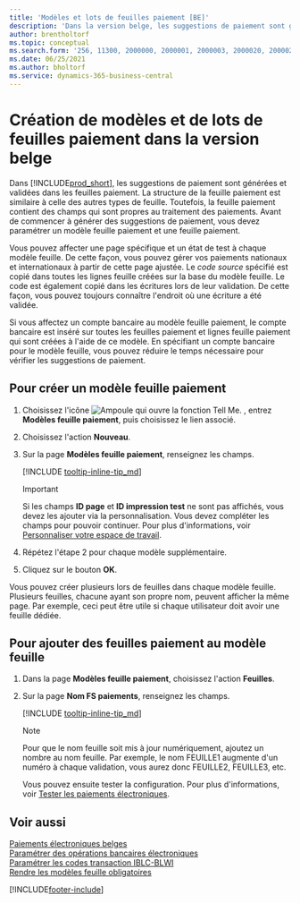 ```yaml
---
title: 'Modèles et lots de feuilles paiement [BE]'
description: 'Dans la version belge, les suggestions de paiement sont générées et validées dans les feuilles paiement. La structure de la feuille paiement est similaire à celle des autres types de feuille.'
author: brentholtorf
ms.topic: conceptual
ms.search.form: '256, 11300, 2000000, 2000001, 2000003, 2000020, 2000021, 2000022'
ms.date: 06/25/2021
ms.author: bholtorf
ms.service: dynamics-365-business-central
---
```

# <a name="create-payment-journal-templates-and-batches-in-the-belgian-version"></a>Création de modèles et de lots de feuilles paiement dans la version belge

Dans [!INCLUDE[prod_short](../../includes/prod_short.md)], les suggestions de paiement sont générées et validées dans les feuilles paiement. La structure de la feuille paiement est similaire à celle des autres types de feuille. Toutefois, la feuille paiement contient des champs qui sont propres au traitement des paiements. Avant de commencer à générer des suggestions de paiement, vous devez paramétrer un modèle feuille paiement et une feuille paiement.  

Vous pouvez affecter une page spécifique et un état de test à chaque modèle feuille. De cette façon, vous pouvez gérer vos paiements nationaux et internationaux à partir de cette page ajustée. Le *code source* spécifié est copié dans toutes les lignes feuille créées sur la base du modèle feuille. Le code est également copié dans les écritures lors de leur validation. De cette façon, vous pouvez toujours connaître l'endroit où une écriture a été validée.

Si vous affectez un compte bancaire au modèle feuille paiement, le compte bancaire est inséré sur toutes les feuilles paiement et lignes feuille paiement qui sont créées à l'aide de ce modèle. En spécifiant un compte bancaire pour le modèle feuille, vous pouvez réduire le temps nécessaire pour vérifier les suggestions de paiement.  

## <a name="to-create-a-payment-journal-template"></a>Pour créer un modèle feuille paiement

1. Choisissez l'icône ![Ampoule qui ouvre la fonction Tell Me.](../../media/ui-search/search_small.png "Dites-moi ce que vous voulez faire") , entrez **Modèles feuille paiement**, puis choisissez le lien associé.  
2. Choisissez l'action **Nouveau**.  
3. Sur la page **Modèles feuille paiement**, renseignez les champs.  

    [!INCLUDE [tooltip-inline-tip_md](../../includes/tooltip-inline-tip_md.md)]

    > [!IMPORTANT]
    > Si les champs **ID page** et **ID impression test** ne sont pas affichés, vous devez les ajouter via la personnalisation. Vous devez compléter les champs pour pouvoir continuer. Pour plus d'informations, voir [Personnaliser votre espace de travail](../../ui-personalization-user.md).
4. Répétez l'étape 2 pour chaque modèle supplémentaire.

5. Cliquez sur le bouton **OK**.  

Vous pouvez créer plusieurs lors de feuilles dans chaque modèle feuille. Plusieurs feuilles, chacune ayant son propre nom, peuvent afficher la même page. Par exemple, ceci peut être utile si chaque utilisateur doit avoir une feuille dédiée.

## <a name="to-add-payment-journal-batches-to-the-journal-template"></a>Pour ajouter des feuilles paiement au modèle feuille

1. Dans la page **Modèles feuille paiement**, choisissez l'action **Feuilles**.  
2. Sur la page **Nom FS paiements**, renseignez les champs.  

    [!INCLUDE [tooltip-inline-tip_md](../../includes/tooltip-inline-tip_md.md)]

    > [!NOTE]
    > Pour que le nom feuille soit mis à jour numériquement, ajoutez un nombre au nom feuille. Par exemple, le nom FEUILLE1 augmente d'un numéro à chaque validation, vous aurez donc FEUILLE2, FEUILLE3, etc.  

    Vous pouvez ensuite tester la configuration. Pour plus d'informations, voir [Tester les paiements électroniques](how-to-test-electronic-payments.md).  

## <a name="see-also"></a>Voir aussi

[Paiements électroniques belges](belgian-electronic-payments.md)  
[Paramétrer des opérations bancaires électroniques](how-to-set-up-electronic-banking.md)  
[Paramétrer les codes transaction IBLC-BLWI](how-to-set-up-iblc-blwi-transaction-codes.md)  
[Rendre les modèles feuille obligatoires](specify-journal-template-mandatory.md)  

[!INCLUDE[footer-include](../../includes/footer-banner.md)]
